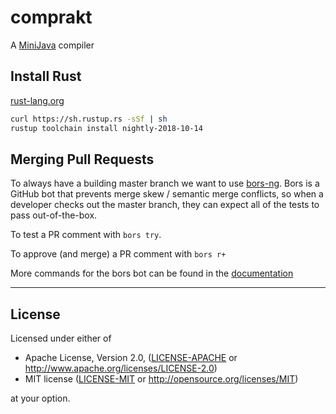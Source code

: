 # comprakt

A [MiniJava](https://pp.ipd.kit.edu/lehre/WS201819/compprakt/intern/sprachbericht.pdf) compiler

## Install Rust

[rust-lang.org](https://www.rust-lang.org/en-US/install.html)

```bash
curl https://sh.rustup.rs -sSf | sh
rustup toolchain install nightly-2018-10-14
```

## Merging Pull Requests

To always have a building master branch we want to use
[bors-ng](https://bors.tech/). Bors is a GitHub bot that prevents merge skew /
semantic merge conflicts, so when a developer checks out the master branch, they
can expect all of the tests to pass out-of-the-box.

To test a PR comment with `bors try`.

To approve (and merge) a PR comment with `bors r+`

More commands for the bors bot can be found in the
[documentation](https://bors.tech/documentation/)

---
## License

Licensed under either of

 * Apache License, Version 2.0, ([LICENSE-APACHE](LICENSE-APACHE) or http://www.apache.org/licenses/LICENSE-2.0)
 * MIT license ([LICENSE-MIT](LICENSE-MIT) or http://opensource.org/licenses/MIT)

at your option.

